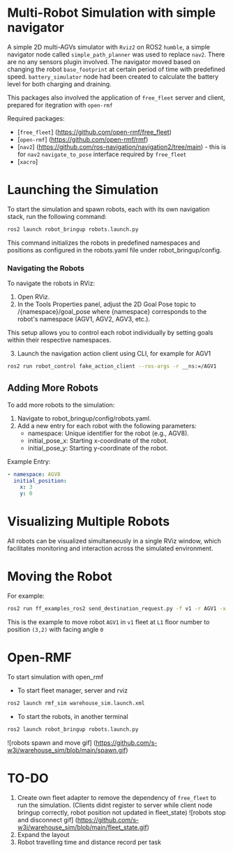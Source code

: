 # Multi-Robot Simulation with simple navigator
A simple 2D multi-AGVs simulator with `Rviz2` on ROS2 `humble`, a simple navigator node called `simple_path_planner` was used to replace `nav2`. 
There are no any sensors plugin involved. The navigator moved based on changing the robot `base_footprint` at certain period of time with predefined speed. `battery_simulator` node had been created to calculate the battery level for both charging and draining. 

This packages also involved the application of `free_fleet` server and client, prepared for itegration with `open-rmf`

Required packages:
- [`free_fleet`] (https://github.com/open-rmf/free_fleet)
- [`open-rmf`] (https://github.com/open-rmf/rmf)
- [`nav2`] (https://github.com/ros-navigation/navigation2/tree/main) - this is for `nav2` `navigate_to_pose` interface required by `free_fleet`
- [`xacro`]

# Launching the Simulation

To start the simulation and spawn robots, each with its own navigation stack, run the following command:

```bash
ros2 launch robot_bringup robots.launch.py
```
This command initializes the robots in predefined namespaces and positions as configured in the robots.yaml file under robot_bringup/config.

### Navigating the Robots

To navigate the robots in RViz:

1. Open RViz.
2. In the Tools Properties panel, adjust the 2D Goal Pose topic to /{namespace}/goal_pose where {namespace} corresponds to the robot's namespace (AGV1, AGV2, AGV3, etc.).

This setup allows you to control each robot individually by setting goals within their respective namespaces.

3. Launch the navigation action client using CLI, for example for AGV1
```bash
ros2 run robot_control fake_action_client --ros-args -r __ns:=/AGV1
```
## Adding More Robots
To add more robots to the simulation:

1. Navigate to robot_bringup/config/robots.yaml.
2. Add a new entry for each robot with the following parameters:
   - namespace: Unique identifier for the robot (e.g., AGV8).
   - initial_pose_x: Starting x-coordinate of the robot.
   - initial_pose_y: Starting y-coordinate of the robot.
  
Example Entry:
```yaml
- namespace: AGV8
  initial_position:
    x: 3
    y: 0
```

# Visualizing Multiple Robots
All robots can be visualized simultaneously in a single RViz window, which facilitates monitoring and interaction across the simulated environment.


# Moving the Robot
For example: 
```bash
ros2 run ff_examples_ros2 send_destination_request.py -f v1 -r AGV1 -x 3 -y 2 --yaw 0.0 -i 11125 -l L1
```
This is the example to move robot `AGV1` in `v1` fleet at `L1` floor number to position `(3,2)` with facing angle `0`

# Open-RMF
To start simulation with open_rmf
- To start fleet manager, server and rviz
```bash
ros2 launch rmf_sim warehouse_sim.launch.xml
```
- To start the robots, in another terminal
```bash
ros2 launch robot_bringup robots.launch.py
```

![robots spawn and move gif] (https://github.com/s-w3i/warehouse_sim/blob/main/spawn.gif)

# TO-DO
1. Create own fleet adapter to remove the dependency of `free_fleet` to run the simulation. (Clients didnt register to server while client node bringup correctly, robot position not updated in fleet_state) 
![robots stop and disconnect gif] (https://github.com/s-w3i/warehouse_sim/blob/main/fleet_state.gif)
2. Expand the layout
3. Robot travelling time and distance record per task 